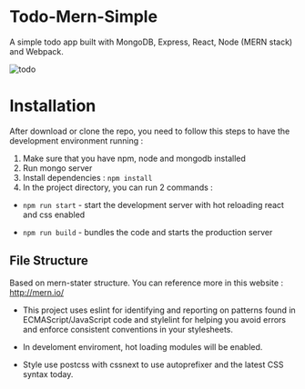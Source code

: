 # Todo-Mern-Simple
A simple todo app built with MongoDB, Express, React, Node (MERN stack) and Webpack.

![todo](https://i.imgur.com/SFxAt6d.png)

# Installation
After download or clone the repo, you need to follow this steps to have the development environment running :
1. Make sure that you have npm, node and mongodb installed
2. Run mongo server
3. Install dependencies :
  `npm install`
4. In the project directory, you can run 2 commands :

- `npm run start` - start the development server with hot reloading react and css enabled

- `npm run build` - bundles the code and starts the production server

## File Structure
Based on mern-stater structure. You can reference more in this website : http://mern.io/

- This project uses eslint for identifying and reporting on patterns found in ECMAScript/JavaScript code and stylelint for helping you avoid errors and enforce consistent conventions in your stylesheets.

- In develoment enviroment, hot loading modules will be enabled.

- Style use postcss with cssnext to use autoprefixer and the latest CSS syntax today. 
